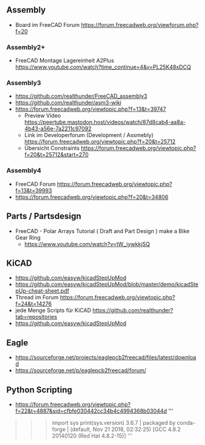## Assembly
* Board im FreeCAD Forum https://forum.freecadweb.org/viewforum.php?f=20

### Assembly2+
* FreeCAD Montage Lagereinheit A2Plus https://www.youtube.com/watch?time_continue=4&v=PL25K48xDCQ

### Assembly3
* https://github.com/realthunder/FreeCAD_assembly3
* https://github.com/realthunder/asm3-wiki
* https://forum.freecadweb.org/viewtopic.php?f=13&t=39747
  * Preview Video https://peertube.mastodon.host/videos/watch/87d8cab4-aa8a-4b43-a56e-7a2211c97092
  * Link im Developerforum (Development / Assmebly) https://forum.freecadweb.org/viewtopic.php?f=20&t=25712
  * Übersicht Constraints https://forum.freecadweb.org/viewtopic.php?f=20&t=25712&start=270
  
### Assembly4
* FreeCAD Forum https://forum.freecadweb.org/viewtopic.php?f=13&t=39993
* https://forum.freecadweb.org/viewtopic.php?f=20&t=34806

## Parts / Partsdesign
* FreeCAD - Polar Arrays Tutorial ( Draft and Part Design ) make a Bike Gear Ring
  * https://www.youtube.com/watch?v=tW_jywkkjSQ

## KiCAD
* https://github.com/easyw/kicadStepUpMod
* https://github.com/easyw/kicadStepUpMod/blob/master/demo/kicadStepUp-cheat-sheet.pdf
* Thread im Forum https://forum.freecadweb.org/viewtopic.php?f=24&t=14276
* jede Menge Scripts für KiCAD https://github.com/realthunder?tab=repositories
* https://github.com/easyw/kicadStepUpMod

## Eagle
* https://sourceforge.net/projects/eaglepcb2freecad/files/latest/download
* https://sourceforge.net/p/eaglepcb2freecad/forum/


## Python Scripting
* https://forum.freecadweb.org/viewtopic.php?f=22&t=4887&sid=cfbfe030442cc34b4c4994368b03044d
''' 
>>> import sys
>>> print(sys.version)
3.6.7 | packaged by conda-forge | (default, Nov 21 2018, 02:32:25) 
[GCC 4.8.2 20140120 (Red Hat 4.8.2-15)]
'''
